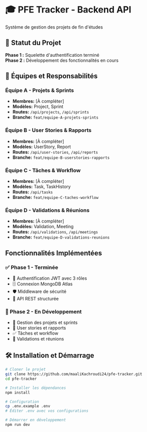 # 🎓 PFE Tracker - Backend API

Système de gestion des projets de fin d'études 

## 🚀 Statut du Projet
**Phase 1 :**   Squelette d'authentification terminé  
**Phase 2 :**  Développement des fonctionnalités en cours

## 👥 Équipes et Responsabilités

### Équipe A - Projets & Sprints
- **Membres:** [À compléter]
- **Modèles:** Project, Sprint
- **Routes:** `/api/projects`, `/api/sprints`
- **Branche:** `feat/equipe-A-projets-sprints`

### Équipe B - User Stories & Rapports
- **Membres:** [À compléter]
- **Modèles:** UserStory, Report
- **Routes:** `/api/user-stories`, `/api/reports`
- **Branche:** `feat/equipe-B-userstories-rapports`

### Équipe C - Tâches & Workflow
- **Membres:** [À compléter]
- **Modèles:** Task, TaskHistory
- **Routes:** `/api/tasks`
- **Branche:** `feat/equipe-C-taches-workflow`

### Équipe D - Validations & Réunions
- **Membres:** [À compléter]
- **Modèles:** Validation, Meeting
- **Routes:** `/api/validations`, `/api/meetings`
- **Branche:** `feat/equipe-D-validations-reunions`

##  Fonctionnalités Implémentées

### ✅ Phase 1 - Terminée
- 🔐 Authentification JWT avec 3 rôles
- 🗄️ Connexion MongoDB Atlas
- 🛡️ Middleware de sécurité
- 📡 API REST structurée

### 🚧 Phase 2 - En Développement
- 📁 Gestion des projets et sprints
- 📝 User stories et rapports
- ✅ Tâches et workflow
- 👥 Validations et réunions

## 🛠️ Installation et Démarrage

```bash
# Cloner le projet
git clone https://github.com/maaliKachroudi24/pfe-tracker.git
cd pfe-tracker

# Installer les dépendances
npm install

# Configuration
cp .env.example .env
# Éditer .env avec vos configurations

# Démarrer en développement
npm run dev